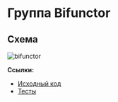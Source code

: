# Группа Bifunctor

## Схема

![bifunctor](https://gitflic.ru/project/artemkorsakov/scalabook/blob/raw?file=images%2Fbifunctor.png&commit=5ddc90d0ec8532f76a51fcff23de9253bcab9fd0)

**Ссылки:**

- [Исходный код](https://gitflic.ru/project/artemkorsakov/scalabook/file?file=examples%2Fsrc%2Fmain%2Fscala%2Ftypeclass%2Fbifunctor&plain=1)
- [Тесты](https://gitflic.ru/project/artemkorsakov/scalabook/file?file=examples%2Fsrc%2Ftest%2Fscala%2Ftypeclass%2Fbifunctor&plain=1)
